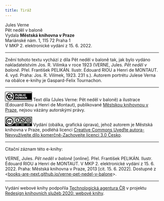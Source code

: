 ```yaml
---
title: Tiráž
---
```


Jules Verne  
Pět neděl v baloně  
Vydala **Městská knihovna v Praze**  
Mariánské nám. 1, 115 72 Praha 1  
V MKP 2. elektronické vydání z 15. 6. 2022.

***

Znění tohoto textu vychází z díla Pět neděl v baloně tak, jak bylo vydáno nakladatelstvím Jos. R. Vilímka v roce 1923 (VERNE, Jules. _Pět neděl v baloně_. Přel. František PELIKÁN. Ilustr. Édouard RIOU a Henri de MONTAUT. 4. vyd. Praha: Jos. R. Vilímek, 1923. 231 s.).
Autorem portrétu Julese Verna na obálce e-knihy je Gaspard-Felix Tournachon.

***

[![](./resources/image001.jpg)](http://creativecommons.org/publicdomain/mark/1.0/deed.cs)
Text díla (Jules Verne: Pět neděl v baloně) a ilustrace (Édouard Riou a Henri de Montaut), publikované [Městskou knihovnou v Praze](http://www.mlp.cz/), nejsou vázány autorskými právy.

[![](./resources/image002.jpg)](http://creativecommons.org/licenses/by-nc-sa/3.0/cz/)
Vydání (obálka, grafická úprava), jehož autorem je Městská knihovna v Praze, podléhá licenci [Creative Commons Uveďte autora-Nevyužívejte dílo komerčně-Zachovejte licenci 3.0 Česko](http://creativecommons.org/licenses/by-nc-sa/3.0/cz/).

***

Citační záznam této e-knihy:

VERNE, Jules. _Pět neděl v baloně_ \[online\]. Přel. František PELIKÁN. Ilustr. Édouard RIOU a Henri de MONTAUT. V MKP 2. elektronické vydání z 15. 6. 2022. Praha: Městská knihovna v Praze, 2013 \[cit. 15. 6. 2022]. Dostupné z <[books-are-next.github.io/verne-pet-nedel-v-balone](https://books-are-next.github.io/verne-pet-nedel-v-balone/)>.

***

Vydání webové knihy podpořila [Technologická agentura ČR](https://www.tacr.cz/) v projektu [Redesign knihovních služeb 2020: webové knihy](https://starfos.tacr.cz/cs/project/TL04000391).